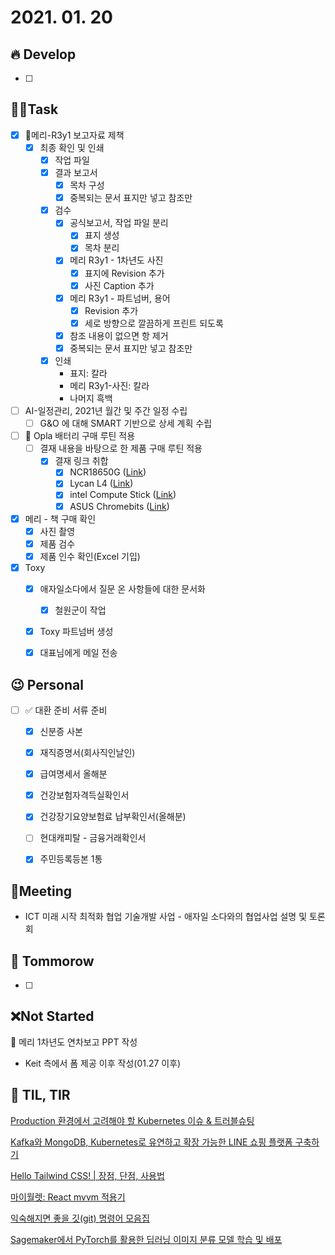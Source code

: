 # 2021. 01. 20

## 🔥 Develop

- [ ] 



##  🏳‍🌈Task

- [x] 📝메리-R3y1 보고자료 제책
  - [x] 최종 확인 및 인쇄
    - [x] 작업 파일
    - [x] 결과 보고서
      - [x] 목차 구성
      - [x] 중복되는 문서 표지만 넣고 참조만 
    - [x] 검수
      - [x] 공식보고서, 작업 파일 분리
        - [x] 표지 생성
        - [x] 목차 분리
      - [x] 메리 R3y1 - 1차년도 사진
        - [x] 표지에 Revision 추가
        - [x] 사진 Caption 추가
      - [x] 메리 R3y1 - 파트넘버, 용어 
        - [x] Revision 추가
        - [x] 세로 방향으로 깔끔하게 프린트 되도록
      - [x] 참조 내용이 없으면 항 제거
      - [x] 중복되는 문서 표지만 넣고 참조만 
    - [x] 인쇄
      * 표지: 칼라
      * 메리 R3y1-사진: 칼라
      * 나머지 흑백
- [ ] AI-일정관리, 2021년 월간 및 주간 일정 수립
  - [ ] G&O 에 대해 SMART 기반으로 상세 계획 수립
- [ ] 🎨 Opla 배터리 구매 루틴 적용
  - [ ] 결재 내용을 바탕으로 한 제품 구매 루틴 적용
    - [x] 결재 링크 취합
      - [x] NCR18650G ([Link](http://item.gmarket.co.kr/Item?goodscode=377282137))
      - [x] Lycan L4 ([Link](http://item.gmarket.co.kr/Item?goodscode=673891042))
      - [x] intel Compute Stick ([Link](http://item.gmarket.co.kr/DetailView/Item.asp?goodscode=909873420&GoodsSale=Y&jaehuid=200002657))
      - [x] ASUS Chromebits ([Link](https://www.amazon.com/gp/cart/view.html?ref_=nav_cart))
- [x] 메리 - 책 구매 확인
  - [x] 사진 촬영
  - [x] 제품 검수
  - [x] 제품 인수 확인(Excel 기입)
- [x] Toxy
  - [x] 애자일소다에서 질문 온 사항들에 대한 문서화
    - [x] 철원군이 작업
  - [x] Toxy 파트넘버 생성
  - [x] 대표님에게 메일 전송




## 😉 Personal

- [ ] ✅ 대환 준비 서류 준비
  - [x] 신분증 사본
  - [x] 재직증명서(회사직인날인)
  - [x] 급여명세서 올해분
  - [x] 건강보험자격득실확인서
  - [x] 건강장기요양보험료 납부확인서(올해분)
  - [ ] 현대캐피탈 - 금융거래확인서
  - [x] 주민등록등본 1통




## :dizzy: ​Meeting

* ICT 미래 시작 최적화 협업 기술개발 사업 - 애자일 소다와의 협업사업 설명 및 토론회



## 🚸 Tommorow

- [ ] 



## ❌Not Started

📝 메리 1차년도 연차보고 PPT 작성

* Keit 측에서 폼 제공 이후 작성(01.27 이후)




## 📸 TIL, TIR

[Production 환경에서 고려해야 할 Kubernetes 이슈 & 트러블슈팅](https://velog.io/@tedigom/Production-%ED%99%98%EA%B2%BD%EC%97%90%EC%84%9C-%EA%B3%A0%EB%A0%A4%ED%95%B4%EC%95%BC-%ED%95%A0Kubernetes-%EC%9D%B4%EC%8A%88-%ED%8A%B8%EB%9F%AC%EB%B8%94%EC%8A%88%ED%8C%85#production-%ED%99%98%EA%B2%BD%EC%97%90%EC%84%9C-%EA%B3%A0%EB%A0%A4%ED%95%B4%EC%95%BC%ED%95%A0-kubernetes-%EC%9D%B4%EC%8A%88)

[Kafka와 MongoDB, Kubernetes로 유연하고 확장 가능한 LINE 쇼핑 플랫폼 구축하기](https://engineering.linecorp.com/ko/blog/line-shopping-platform-kafka-mongodb-kubernetes/)

[Hello Tailwind CSS! | 장점, 단점, 사용법](https://wonny.space/writing/dev/hello-tailwind-css)

[마이월렛: React mvvm 적용기](https://velog.io/@team_croco/mywallet-frontend-mvvm)

[익숙해지면 좋을 깃(git) 명령어 모음집](https://urbanbase.github.io/dev/2021/01/15/GitCommand.html)

[Sagemaker에서 PyTorch를 활용한 딥러닝 이미지 분류 모델 학습 및 배포](https://urbanbase.github.io/dev/2019/12/17/Deep-Learning-Image-Classification.html)